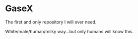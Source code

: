 # GaseX
The first and only repository I will ever need.

White/male/human/milky way...but only humans will know this.
